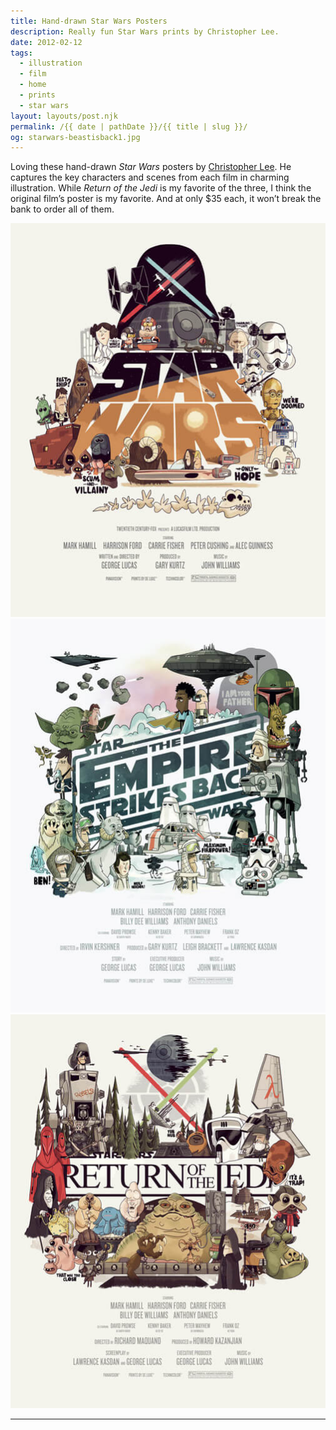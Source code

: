 ```yaml
---
title: Hand-drawn Star Wars Posters
description: Really fun Star Wars prints by Christopher Lee.
date: 2012-02-12
tags: 
  - illustration
  - film
  - home
  - prints
  - star wars
layout: layouts/post.njk
permalink: /{{ date | pathDate }}/{{ title | slug }}/
og: starwars-beastisback1.jpg
---
```


Loving these hand-drawn _Star Wars_ posters by [Christopher Lee](http://www.thebeastisback.com/). He captures the key characters and scenes from each film in charming illustration. While _Return of the Jedi_ is my favorite of the three, I think the original film’s poster is my favorite. And at only $35 each, it won’t break the bank to order all of them.

![Star Wars](/img/starwars-beastisback1.jpg)![The Empire Strikes Back](/img/starwars-beastisback2.jpg)![Return of the Jedi](/img/starwars-beastisback3.jpg)

---
